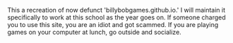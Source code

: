 This a recreation of now defunct 'billybobgames.github.io.' I will maintain it specifically to work at this school as the year goes on. If someone charged you to use this site, you are an idiot and got scammed. If you are playing games on your computer at lunch, go outside and socialize.
